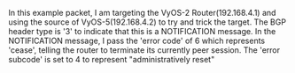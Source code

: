 In this example packet, I am targeting the VyOS-2 Router(192.168.4.1) and using the source of VyOS-5(192.168.4.2) to try and trick the target. The BGP header type is '3' to indicate that this is a NOTIFICATION message. In the NOTIFICATION message, I pass the 'error code' of 6 which represents 'cease', telling the router to terminate its currently peer session. The 'error subcode' is set to 4 to represent "administratively reset"